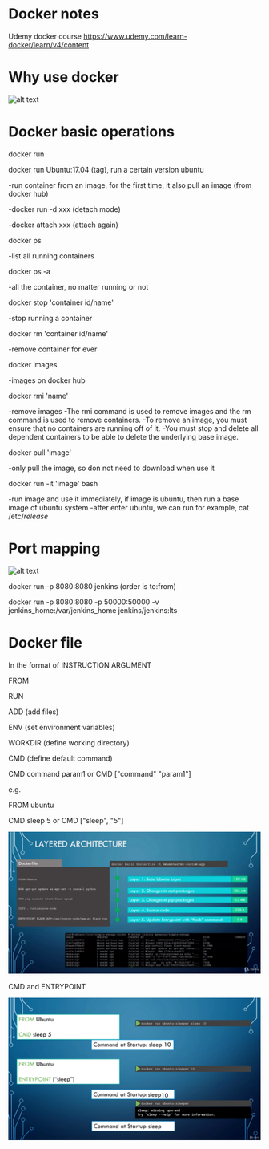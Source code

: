 # Docker notes
Udemy docker course
https://www.udemy.com/learn-docker/learn/v4/content

# Why use docker

![alt text](https://github.com/duozhanggithub/udemy-docker-course/blob/master/explaination%20of%20containers.png)

# Docker basic operations

docker run

docker run Ubuntu:17.04 (tag), run a certain version ubuntu

-run container from an image, for the first time, it also pull an image (from docker hub)

-docker run -d xxx (detach mode)

-docker attach xxx (attach again)

docker ps

-list all running containers

docker ps -a

-all the container, no matter running or not

docker stop 'container id/name'

-stop running a container

docker rm 'container id/name'

-remove container for ever

docker images

-images on docker hub

docker rmi 'name'

-remove images
-The rmi command is used to remove images and the rm command is used to remove containers. 
-To remove an image, you must ensure that no containers are running off of it. 
-You must stop and delete all dependent containers to be able to delete the underlying base image.

docker pull 'image'

-only pull the image, so don not need to download when use it

docker run -it 'image' bash

-run image and use it immediately, if image is ubuntu, then run a base image of ubuntu system
-after enter ubuntu, we can run for example, cat /etc/*release*

# Port mapping

![alt text](https://github.com/duozhanggithub/udemy-docker-course/blob/master/docker%20port%20mapping.png)

docker run -p 8080:8080 jenkins (order is to:from)

docker run -p 8080:8080 -p 50000:50000 -v jenkins_home:/var/jenkins_home jenkins/jenkins:lts

# Docker file

In the format of INSTRUCTION ARGUMENT

FROM

RUN

ADD (add files)

ENV (set environment variables)

WORKDIR (define working directory)

CMD (define default command)

CMD command param1 or CMD ["command" "param1"]

e.g. 

FROM ubuntu

CMD sleep 5 or CMD ["sleep", "5"]

![alt text](https://github.com/duozhanggithub/Docker-notes/blob/master/Dockerfile%20procedures.png)

CMD and ENTRYPOINT

![alt text](https://github.com/duozhanggithub/Docker-notes/blob/master/CMD%20and%20Entrypoint.png)
